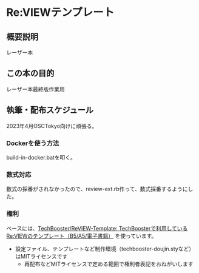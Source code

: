 # Re:VIEWテンプレート

## 概要説明
レーザー本

## この本の目的
レーザー本最終版作業用


## 執筆・配布スケジュール
2023年4月OSCTokyo向けに頑張る。

### Dockerを使う方法

build-in-docker.batを叩く。

### 数式対応
数式の採番がされなかったので、review-ext.rb作って、数式採番するようにした。

### 権利

ベースには、[TechBooster/ReVIEW\-Template: TechBoosterで利用しているRe:VIEWのテンプレート（B5/A5/電子書籍）](https://github.com/TechBooster/ReVIEW-Template) を使っています。

  * 設定ファイル、テンプレートなど制作環境（techbooster-doujin.styなど）はMITライセンスです
    * 再配布などMITライセンスで定める範囲で権利者表記をおねがいします
